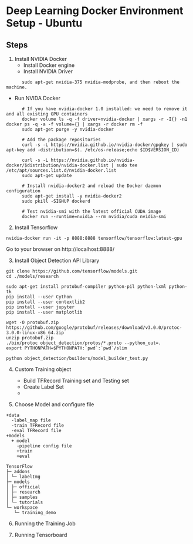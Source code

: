 
# Deep Learning Docker Environment Setup - Ubuntu

## Steps
1. Install NVIDIA Docker
   * Install Docker engine
   * Install NVIDIA Driver
      
``` 
      sudo apt-get nvidia-375 nvidia-modprobe, and then reboot the machine.
```
  * Run NVIDA Docker 
```
      # If you have nvidia-docker 1.0 installed: we need to remove it and all existing GPU containers
      docker volume ls -q -f driver=nvidia-docker | xargs -r -I{} -n1 docker ps -q -a -f volume={} | xargs -r docker rm -f
      sudo apt-get purge -y nvidia-docker

      # Add the package repositories
      curl -s -L https://nvidia.github.io/nvidia-docker/gpgkey | sudo apt-key add -distribution=$(. /etc/os-release;echo $ID$VERSION_ID)
        
      curl -s -L https://nvidia.github.io/nvidia-docker/$distribution/nvidia-docker.list | sudo tee /etc/apt/sources.list.d/nvidia-docker.list
      sudo apt-get update

      # Install nvidia-docker2 and reload the Docker daemon configuration
      sudo apt-get install -y nvidia-docker2
      sudo pkill -SIGHUP dockerd

      # Test nvidia-smi with the latest official CUDA image
      docker run --runtime=nvidia --rm nvidia/cuda nvidia-smi
```
    
2. Install Tensorflow
```
nvidia-docker run -it -p 8888:8888 tensorflow/tensorflow:latest-gpu
```
Go to your browser on http://localhost:8888/

3. Install Object Detection API Library


```
git clone https://github.com/tensorflow/models.git 
cd ./models/research

sudo apt-get install protobuf-compiler python-pil python-lxml python-tk
pip install --user Cython
pip install --user contextlib2
pip install --user jupyter
pip install --user matplotlib

wget -O protobuf.zip https://github.com/google/protobuf/releases/download/v3.0.0/protoc-3.0.0-linux-x86_64.zip
unzip protobuf.zip
./bin/protoc object_detection/protos/*.proto --python_out=.
export PYTHONPATH=$PYTHONPATH:`pwd`:`pwd`/slim 

python object_detection/builders/model_builder_test.py

```
4. Custom Training object
    * Build TFRecord Training set and Testing set
    * Create Label Set
    * 

5. Choose Model and configure file
```
+data
  -label_map file
  -train TFRecord file
  -eval TFRecord file
+models
  + model
    -pipeline config file
    +train
    +eval
    
TensorFlow
├─ addons
│ └─ labelImg
├─ models
│ ├─ official
│ ├─ research
│ ├─ samples
│ └─ tutorials
└─ workspace
   └─ training_demo
```    

6. Running the Training Job

7. Running Tensorboard
